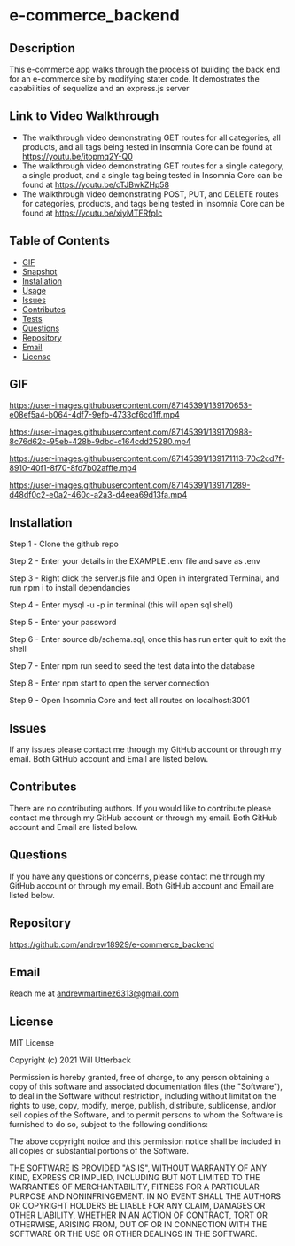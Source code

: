 # e-commerce_backend

## Description
This e-commerce app walks through the process of building the back end for an e-commerce site by modifying stater code. It demostrates the capabilities of sequelize and an express.js server

## Link to Video Walkthrough
- The walkthrough video demonstrating GET routes for all categories, all products, and all tags being tested in Insomnia Core can be found at https://youtu.be/itopmq2Y-Q0
- The walkthrough video demonstrating GET routes for a single category, a single product, and a single tag being tested in Insomnia Core can be found at https://youtu.be/cTJBwkZHp58
- The walkthrough video demonstrating POST, PUT, and DELETE routes for categories, products, and tags being tested in Insomnia Core can be found at https://youtu.be/xiyMTFRfpIc


## Table of Contents
- [GIF](#gif)
- [Snapshot](#snapshot)
- [Installation](#installation)
- [Usage](#usage)
- [Issues](#issues)
- [Contributes](#contributes)
- [Tests](#tests)
- [Questions](#questions)
- [Repository](#repository)
- [Email](#email)
- [License](#license)

## GIF
https://user-images.githubusercontent.com/87145391/139170653-e08ef5a4-b064-4df7-9efb-4733cf6cd1ff.mp4

https://user-images.githubusercontent.com/87145391/139170988-8c76d62c-95eb-428b-9dbd-c164cdd25280.mp4

https://user-images.githubusercontent.com/87145391/139171113-70c2cd7f-8910-40f1-8f70-8fd7b02afffe.mp4

https://user-images.githubusercontent.com/87145391/139171289-d48df0c2-e0a2-460c-a2a3-d4eea69d13fa.mp4


## Installation
Step 1 - Clone the github repo

Step 2 - Enter your details in the EXAMPLE .env file and save as .env

Step 3 - Right click the server.js file and Open in intergrated Terminal, and run npm i to install dependancies

Step 4 - Enter mysql -u <username> -p in terminal (this will open sql shell)

Step 5 - Enter your password

Step 6 - Enter source db/schema.sql, once this has run enter quit to exit the shell

Step 7 - Enter npm run seed to seed the test data into the database

Step 8 - Enter npm start to open the server connection

Step 9 - Open Insomnia Core and test all routes on localhost:3001 

## Issues
If any issues please contact me through my GitHub account or through my email. Both GitHub account and Email are listed below.

## Contributes
There are no contributing authors. If you would like to contribute please contact me through my GitHub account or through my email. Both GitHub account and Email are listed below.

## Questions
If you have any questions or concerns, please contact me through my GitHub account or through my email. Both GitHub account and Email are listed below.

## Repository
https://github.com/andrew18929/e-commerce_backend

## Email
Reach me at andrewmartinez6313@gmail.com

## License
MIT License

Copyright (c) 2021 Will Utterback

Permission is hereby granted, free of charge, to any person obtaining a copy of this software and associated documentation files (the "Software"), to deal in the Software without restriction, including without limitation the rights to use, copy, modify, merge, publish, distribute, sublicense, and/or sell copies of the Software, and to permit persons to whom the Software is furnished to do so, subject to the following conditions:

The above copyright notice and this permission notice shall be included in all copies or substantial portions of the Software.

THE SOFTWARE IS PROVIDED "AS IS", WITHOUT WARRANTY OF ANY KIND, EXPRESS OR IMPLIED, INCLUDING BUT NOT LIMITED TO THE WARRANTIES OF MERCHANTABILITY, FITNESS FOR A PARTICULAR PURPOSE AND NONINFRINGEMENT. IN NO EVENT SHALL THE AUTHORS OR COPYRIGHT HOLDERS BE LIABLE FOR ANY CLAIM, DAMAGES OR OTHER LIABILITY, WHETHER IN AN ACTION OF CONTRACT, TORT OR OTHERWISE, ARISING FROM, OUT OF OR IN CONNECTION WITH THE SOFTWARE OR THE USE OR OTHER DEALINGS IN THE SOFTWARE.